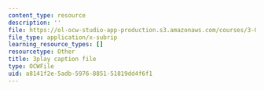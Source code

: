 ```yaml
---
content_type: resource
description: ''
file: https://ol-ocw-studio-app-production.s3.amazonaws.com/courses/3-091sc-introduction-to-solid-state-chemistry-fall-2010/a8141f2e5adb5976885151819dd4f6f1_VL0pw-yVgjM.vtt
file_type: application/x-subrip
learning_resource_types: []
resourcetype: Other
title: 3play caption file
type: OCWFile
uid: a8141f2e-5adb-5976-8851-51819dd4f6f1
---
```

